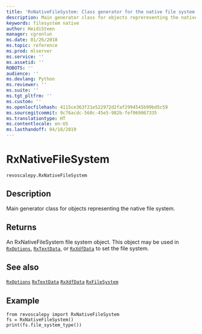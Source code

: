 ```yaml
---
title: 'RxNativeFileSystem: Class generator for the native file system (revoscalepy)'
description: Main generator class for objects repreresenting the native file system.
keywords: filesystem native
author: HeidiSteen
manager: cgronlun
ms.date: 01/26/2018
ms.topic: reference
ms.prod: mlserver
ms.service: ''
ms.assetid: ''
ROBOTS: ''
audience: ''
ms.devlang: Python
ms.reviewer: ''
ms.suite: ''
ms.tgt_pltfrm: ''
ms.custom: ''
ms.openlocfilehash: 4115ce363f21e522972d2faf2994545b99bd5c59
ms.sourcegitcommit: 9c76acdc-560c-45e5-982b-fef069067335
ms.translationtype: HT
ms.contentlocale: en-US
ms.lasthandoff: 04/18/2019
---
```

# <a name="rxnativefilesystem"></a>RxNativeFileSystem


 



```
revoscalepy.RxNativeFileSystem
```





## <a name="description"></a>Description

Main generator class for objects representing the native file system.


## <a name="returns"></a>Returns

An RxNativeFileSystem file system object. This object may be used in [`RxOptions`](RxOptions.md), [`RxTextData`](RxTextData.md), or [`RxXdfData`](RxXdfData.md) to set the file system.


## <a name="see-also"></a>See also

[`RxOptions`](RxOptions.md)
[`RxTextData`](RxTextData.md)
[`RxXdfData`](RxXdfData.md)
[`RxFileSystem`](RxFileSystem.md)


## <a name="example"></a>Example



```
from revoscalepy import RxNativeFileSystem
fs = RxNativeFileSystem()
print(fs.file_system_type())
```


